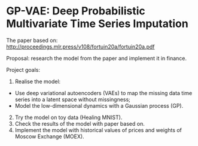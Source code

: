 # GP-VAE: Deep Probabilistic Multivariate Time Series Imputation

The paper based on: http://proceedings.mlr.press/v108/fortuin20a/fortuin20a.pdf

Proposal: research the model from the paper and implement it in finance.

Project goals:

1. Realise the model:
- Use deep variational autoencoders (VAEs) to map the missing data time series into a latent space without missingness;
- Model the low-dimensional dynamics with a Gaussian process (GP). 
2. Try the model on toy data (Healing MNIST).
3. Check the results of the model with paper based on.
4. Implement the model with historical values of prices and weights of Moscow Exchange (MOEX).
